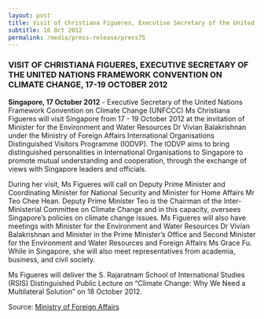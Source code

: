 ```yaml
---
layout: post
title: Visit of Christiana Figueres, Executive Secretary of the United Nations Framework Convention on Climate Change, 17-19 October 2012
subtitle: 16 Oct 2012
permalink: /media/press-release/press75
---
```


### VISIT OF CHRISTIANA FIGUERES, EXECUTIVE SECRETARY OF THE UNITED NATIONS FRAMEWORK CONVENTION ON CLIMATE CHANGE, 17-19 OCTOBER 2012

**Singapore, 17 October 2012** - Executive Secretary of the United Nations Framework Convention on Climate Change (UNFCCC) Ms Christiana Figueres will visit Singapore from 17 - 19 October 2012 at the invitation of Minister for the Environment and Water Resources Dr Vivian Balakrishnan under the Ministry of Foreign Affairs International Organisations Distinguished Visitors Programme (IODVP). The IODVP aims to bring distinguished personalities in International Organisations to Singapore to promote mutual understanding and cooperation, through the exchange of views with Singapore leaders and officials.

During her visit, Ms Figueres will call on Deputy Prime Minister and Coordinating Minister for National Security and Minister for Home Affairs Mr Teo Chee Hean. Deputy Prime Minister Teo is the Chairman of the Inter-Ministerial Committee on Climate Change and in this capacity, oversees Singapore’s policies on climate change issues. Ms Figueres will also have meetings with Minister for the Environment and Water Resources Dr Vivian Balakrishnan and Minister in the Prime Minister’s Office and Second Minister for the Environment and Water Resources and Foreign Affairs Ms Grace Fu. While in Singapore, she will also meet representatives from academia, business, and civil society.

Ms Figueres will deliver the S. Rajaratnam School of International Studies (RSIS) Distinguished Public Lecture on “Climate Change: Why We Need a Multilateral Solution” on 18 October 2012.

Source: [<a href="https://www.mfa.gov.sg/Newsroom/Press-Statements-Transcripts-and-Photos" target="_blank">Ministry of Foreign Affairs</a>](https://www.mfa.gov.sg/Newsroom/Press-Statements-Transcripts-and-Photos)